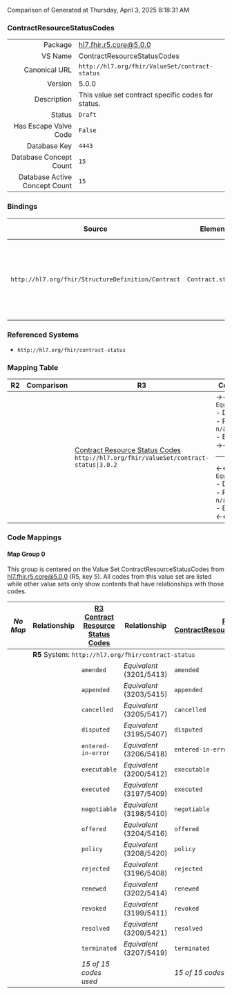 Comparison of 
Generated at Thursday, April 3, 2025 8:18:31 AM

### ContractResourceStatusCodes

|      |     |
| ---: | --- |
| Package | hl7.fhir.r5.core@5.0.0 |
| VS Name | ContractResourceStatusCodes |
| Canonical URL | `http://hl7.org/fhir/ValueSet/contract-status` |
| Version | 5.0.0 |
| Description | This value set contract specific codes for status. |
| Status | `Draft` |
| Has Escape Valve Code | `False` |
| Database Key | `4443` |
| Database Concept Count | `15` |
| Database Active Concept Count | `15` |
### Bindings

| Source | Element | Binding | Strength | Element Short |
| ------ | ------- | ------- | -------- | ------------- |
| `http://hl7.org/fhir/StructureDefinition/Contract` | `Contract.status` | `http://hl7.org/fhir/ValueSet/contract-status\|5.0.0` | `Required` | amended \| appended \| cancelled \| disputed \| entered-in-error \| executable + |

### Referenced Systems

* `http://hl7.org/fhir/contract-status`
### Mapping Table

| R2 | Comparison | R3 | Comparison | R4 | Comparison | R4B | Comparison | R5
| --- | --- | --- | --- | --- | --- | --- | --- | ---
| | | [Contract Resource Status Codes](/docs/R3/ValueSets/ContractResourceStatusCodes.md)<br/> `http://hl7.org/fhir/ValueSet/contract-status\|3.0.2` | →→→→→→→<br/>`Equivalent`<br/>- DBKey: `387`<br/>- Reviewed: `n/a`<br/>- By: `n/a`<br/>→→→→→→→<hr/>←←←←←←←<br/>`Equivalent`<br/>- DBKey: `610`<br/>- Reviewed: `n/a`<br/>- By: `n/a`<br/>←←←←←←←| [ContractResourceStatusCodes](/docs/R4/ValueSets/ContractResourceStatusCodes.md)<br/> `http://hl7.org/fhir/ValueSet/contract-status\|4.0.1` | →→→→→→→<br/>`Equivalent`<br/>- DBKey: `1457`<br/>- Reviewed: `n/a`<br/>- By: `n/a`<br/>→→→→→→→<hr/>←←←←←←←<br/>`Equivalent`<br/>- DBKey: `1458`<br/>- Reviewed: `n/a`<br/>- By: `n/a`<br/>←←←←←←←| [ContractResourceStatusCodes](/docs/R4B/ValueSets/ContractResourceStatusCodes.md)<br/> `http://hl7.org/fhir/ValueSet/contract-status\|4.3.0` | →→→→→→→<br/>`Equivalent`<br/>- DBKey: `848`<br/>- Reviewed: `n/a`<br/>- By: `n/a`<br/>→→→→→→→<hr/>←←←←←←←<br/>`Equivalent`<br/>- DBKey: `1109`<br/>- Reviewed: `n/a`<br/>- By: `n/a`<br/>←←←←←←←| [ContractResourceStatusCodes](/docs/R5/ValueSets/ContractResourceStatusCodes.md)<br/> `http://hl7.org/fhir/ValueSet/contract-status\|5.0.0` 

### Code Mappings


#### Map Group 0

This group is centered on the Value Set ContractResourceStatusCodes from hl7.fhir.r5.core@5.0.0 (R5, key 5).
All codes from this value set are listed while other value sets only show contents that have relationships with those codes.

| *No Map* | Relationship | [R3 Contract Resource Status Codes](/docs/R3/ValueSets/ContractResourceStatusCodes.md)| Relationship | [R4 ContractResourceStatusCodes](/docs/R4/ValueSets/ContractResourceStatusCodes.md)| Relationship | [R4B ContractResourceStatusCodes](/docs/R4B/ValueSets/ContractResourceStatusCodes.md)| Relationship | R5 ContractResourceStatusCodes
| --- | --- | --- | --- | --- | --- | --- | --- | ---
| <td colspan="8">**R5** System: `http://hl7.org/fhir/contract-status`
| | | `amended`| _Equivalent_ <br/>(3201/5413)| `amended`| _Equivalent_ <br/>(14872/14873)| `amended`| _Equivalent_ <br/>(7921/10226)| **`amended`**
| | | `appended`| _Equivalent_ <br/>(3203/5415)| `appended`| _Equivalent_ <br/>(14874/14875)| `appended`| _Equivalent_ <br/>(7923/10228)| **`appended`**
| | | `cancelled`| _Equivalent_ <br/>(3205/5417)| `cancelled`| _Equivalent_ <br/>(14876/14877)| `cancelled`| _Equivalent_ <br/>(7925/10230)| **`cancelled`**
| | | `disputed`| _Equivalent_ <br/>(3195/5407)| `disputed`| _Equivalent_ <br/>(14878/14879)| `disputed`| _Equivalent_ <br/>(7915/10220)| **`disputed`**
| | | `entered-in-error`| _Equivalent_ <br/>(3206/5418)| `entered-in-error`| _Equivalent_ <br/>(14880/14881)| `entered-in-error`| _Equivalent_ <br/>(7926/10231)| **`entered-in-error`**
| | | `executable`| _Equivalent_ <br/>(3200/5412)| `executable`| _Equivalent_ <br/>(14882/14883)| `executable`| _Equivalent_ <br/>(7920/10225)| **`executable`**
| | | `executed`| _Equivalent_ <br/>(3197/5409)| `executed`| _Equivalent_ <br/>(14884/14885)| `executed`| _Equivalent_ <br/>(7917/10222)| **`executed`**
| | | `negotiable`| _Equivalent_ <br/>(3198/5410)| `negotiable`| _Equivalent_ <br/>(14886/14887)| `negotiable`| _Equivalent_ <br/>(7918/10223)| **`negotiable`**
| | | `offered`| _Equivalent_ <br/>(3204/5416)| `offered`| _Equivalent_ <br/>(14888/14889)| `offered`| _Equivalent_ <br/>(7924/10229)| **`offered`**
| | | `policy`| _Equivalent_ <br/>(3208/5420)| `policy`| _Equivalent_ <br/>(14890/14891)| `policy`| _Equivalent_ <br/>(7928/10233)| **`policy`**
| | | `rejected`| _Equivalent_ <br/>(3196/5408)| `rejected`| _Equivalent_ <br/>(14892/14893)| `rejected`| _Equivalent_ <br/>(7916/10221)| **`rejected`**
| | | `renewed`| _Equivalent_ <br/>(3202/5414)| `renewed`| _Equivalent_ <br/>(14894/14895)| `renewed`| _Equivalent_ <br/>(7922/10227)| **`renewed`**
| | | `revoked`| _Equivalent_ <br/>(3199/5411)| `revoked`| _Equivalent_ <br/>(14896/14897)| `revoked`| _Equivalent_ <br/>(7919/10224)| **`revoked`**
| | | `resolved`| _Equivalent_ <br/>(3209/5421)| `resolved`| _Equivalent_ <br/>(14898/14899)| `resolved`| _Equivalent_ <br/>(7929/10234)| **`resolved`**
| | | `terminated`| _Equivalent_ <br/>(3207/5419)| `terminated`| _Equivalent_ <br/>(14900/14901)| `terminated`| _Equivalent_ <br/>(7927/10232)| **`terminated`**
| | | *15 of 15 codes used* | | *15 of 15 codes used* | | *15 of 15 codes used* | | *15 of 15 codes used* 

